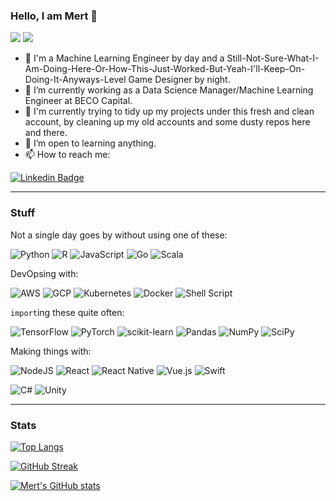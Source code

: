 ### Hello, I am Mert 👋
![](https://komarev.com/ghpvc/?username=atesmert&color=brightgreen)
[![](https://hits.seeyoufarm.com/api/count/incr/badge.svg?url=https%3A%2F%2Fgithub.com%2Fatesmert&count_bg=%2379C83D&title_bg=%23555555&icon=&icon_color=%23E7E7E7&title=Hits&edge_flat=false)](https://hits.seeyoufarm.com)

- 🤖 I'm a Machine Learning Engineer by day and a Still-Not-Sure-What-I-Am-Doing-Here-Or-How-This-Just-Worked-But-Yeah-I'll-Keep-On-Doing-It-Anyways-Level Game Designer by night.
- 🔭 I’m currently working as a Data Science Manager/Machine Learning Engineer at BECO Capital.
- 🚧 I'm currently trying to tidy up my projects under this fresh and clean account, by cleaning up my old accounts and some dusty repos here and there.
- 🌱 I’m open to learning anything.
- 📫 How to reach me:

[![Linkedin Badge](https://img.shields.io/badge/mert%20ates-follow%20me%20on%20linkedin-blue?style=for-the-badge&logo=linkedin)](https://www.linkedin.com/in/mert-ates/)

<hr/>

### Stuff
<!-- source: https://ileriayo.github.io/markdown-badges/ -->
Not a single day goes by without using one of these:

![Python](https://img.shields.io/badge/python-3670A0?style=for-the-badge&logo=python&logoColor=ffdd54)
![R](https://img.shields.io/badge/r-%23276DC3.svg?style=for-the-badge&logo=r&logoColor=white)
![JavaScript](https://img.shields.io/badge/javascript-%23323330.svg?style=for-the-badge&logo=javascript&logoColor=%23F7DF1E)
![Go](https://img.shields.io/badge/go-%2300ADD8.svg?style=for-the-badge&logo=go&logoColor=white)
![Scala](https://img.shields.io/badge/scala-%23DC322F.svg?style=for-the-badge&logo=scala&logoColor=white)

DevOpsing with:

![AWS](https://img.shields.io/badge/AWS-%23FF9900.svg?style=for-the-badge&logo=amazon-aws&logoColor=white)
![GCP](https://img.shields.io/badge/GoogleCloud-%234285F4.svg?style=for-the-badge&logo=google-cloud&logoColor=white)
![Kubernetes](https://img.shields.io/badge/kubernetes-%23326ce5.svg?style=for-the-badge&logo=kubernetes&logoColor=white)
![Docker](https://img.shields.io/badge/docker-%230db7ed.svg?style=for-the-badge&logo=docker&logoColor=white)
![Shell Script](https://img.shields.io/badge/shell_script-%23121011.svg?style=for-the-badge&logo=gnu-bash&logoColor=white)


`import`ing these quite often:

![TensorFlow](https://img.shields.io/badge/TensorFlow-%23FF6F00.svg?style=for-the-badge&logo=TensorFlow&logoColor=white)
![PyTorch](https://img.shields.io/badge/PyTorch-%23EE4C2C.svg?style=for-the-badge&logo=PyTorch&logoColor=white)
![scikit-learn](https://img.shields.io/badge/scikit--learn-%23F7931E.svg?style=for-the-badge&logo=scikit-learn&logoColor=white)
![Pandas](https://img.shields.io/badge/pandas-%23150458.svg?style=for-the-badge&logo=pandas&logoColor=white)
![NumPy](https://img.shields.io/badge/numpy-%23013243.svg?style=for-the-badge&logo=numpy&logoColor=white)
![SciPy](https://img.shields.io/badge/SciPy-%230C55A5.svg?style=for-the-badge&logo=scipy&logoColor=%white)


Making things with:

![NodeJS](https://img.shields.io/badge/node.js-6DA55F?style=for-the-badge&logo=node.js&logoColor=white)
![React](https://img.shields.io/badge/react-%2320232a.svg?style=for-the-badge&logo=react&logoColor=%2361DAFB)
![React Native](https://img.shields.io/badge/react_native-%2320232a.svg?style=for-the-badge&logo=react&logoColor=%2361DAFB)
![Vue.js](https://img.shields.io/badge/vuejs-%2335495e.svg?style=for-the-badge&logo=vuedotjs&logoColor=%234FC08D)
![Swift](https://img.shields.io/badge/swift-F54A2A?style=for-the-badge&logo=swift&logoColor=white)

![C#](https://img.shields.io/badge/c%23-%23239120.svg?style=for-the-badge&logo=c-sharp&logoColor=white)
![Unity](https://img.shields.io/badge/unity-%23000000.svg?style=for-the-badge&logo=unity&logoColor=white)

<hr/>

### Stats

[![Top Langs](https://github-readme-stats.vercel.app/api/top-langs/?username=atesmert&show_icons=true&locale=en&layout=compact&theme=github_dark)](https://github.com/anuraghazra/github-readme-stats)

[![GitHub Streak](https://github-readme-streak-stats.herokuapp.com?user=atesmert&theme=github-dark&date_format=M%20j%5B%2C%20Y%5D)](https://git.io/streak-stats)

[![Mert's GitHub stats](https://github-readme-stats.vercel.app/api?username=atesmert&show_icons=true&theme=github_dark)](https://github.com/anuraghazra/github-readme-stats)


<!--
**atesmert/atesmert** is a ✨ _special_ ✨ repository because its `README.md` (this file) appears on your GitHub profile.

Here are some ideas to get you started:

- 🔭 I’m currently working on ...
- 🌱 I’m currently learning ...
- 👯 I’m looking to collaborate on ...
- 🤔 I’m looking for help with ...
- 💬 Ask me about ...
- 📫 How to reach me: ...
- 😄 Pronouns: ...
- ⚡ Fun fact: ...
-->
